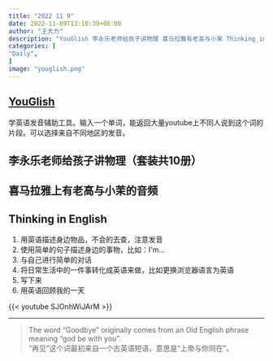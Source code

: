 ```yaml
---
title: "2022 11 9"
date: 2022-11-09T13:10:39+08:00
author: "王大力"
description: "YouGlish 李永乐老师给孩子讲物理 喜马拉雅有老高与小茉 Thinking_in_English"
categories: [
"Daily",
]
image: "youglish.png"
---
```


## [YouGlish](https://youglish.com/)
学英语发音辅助工具。输入一个单词，能返回大量youtube上不同人说到这个词的片段。可以选择来自不同地区的发音。

## 李永乐老师给孩子讲物理（套装共10册）

## 喜马拉雅上有老高与小茉的音频

## Thinking in English
1. 用英语描述身边物品，不会的去查，注意发音
1. 使用简单的句子描述身边的事物，比如：I'm...
1. 与自己进行简单的对话
1. 将日常生活中的一件事转化成英语来做，比如更换浏览器语言为英语
1. 写下来
1. 用英语回顾我的一天

{{< youtube SJOnhWiJArM >}}

------------------

> The word “Goodbye” originally comes from an Old English phrase meaning “god be with you”.  
“再见”这个词最初来自一个古英语短语，意思是“上帝与你同在”。
